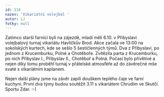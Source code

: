 ```yaml
---
id: 116
nazev: 'Vikariátní volejbal '
autor: LJ
fotky: null
---
```

Zatímco starší farníci byli na zájezdě, mladí měli 6.10. v Přibyslavi volejbalový turnaj vikariátu Havlíčkův Brod. Akce začala ve 13:00 na sokolských kurtech, kde se sešlo 5 šestičlenných týmů. Dva z Přibyslavi, po jednom z Krucemburku, Polné a Chotěboře. Zvítězila parta z Krucemburku, po nich Přibyslav I., Přibyslav II., Chotěboř a Polná. Počasí bylo přívětivé a nejen díky tomu proběhl turnaj v přátelské atmosféře až do závěrečné mše svaté s vikariátním kaplanem.<p>
Nejen další plány jsme na závěr zapili douškem teplého čaje ve farní kuchyni. První dva týmy budou soutěžit 3.11 s vikariátem Chrudim ve Skutči. Sportu Zdar. :-)<p>
